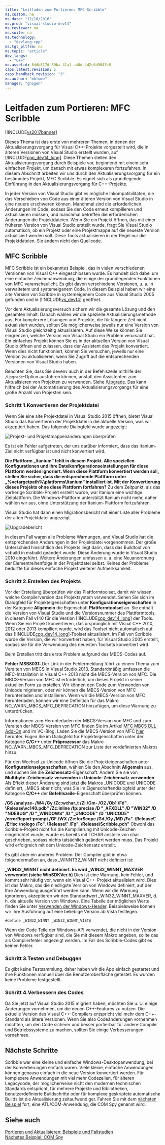 ```yaml
---
title: "Leitfaden zum Portieren: MFC Scribble"
ms.custom: na
ms.date: "12/16/2016"
ms.prod: "visual-studio-dev14"
ms.reviewer: na
ms.suite: na
ms.technology: 
  - "devlang-cpp"
ms.tgt_pltfrm: na
ms.topic: "article"
dev_langs: 
  - "C++"
ms.assetid: 8ddb517d-89ba-41a1-ab0d-4d2c6d9047e8
caps.latest.revision: 5
caps.handback.revision: "3"
ms.author: "mblome"
manager: "ghogen"
---
```

# Leitfaden zum Portieren: MFC Scribble
[!INCLUDE[vs2017banner](../assembler/inline/includes/vs2017banner.md)]

Dieses Thema ist das erste von mehreren Themen, in denen der Aktualisierungsvorgang für Visual C\+\+\-Projekte vorgestellt wird, die in älteren Versionen von Visual Studio erstellt wurden, auf [!INCLUDE[cpp_dev14_long](../porting/includes/cpp_dev14_long_md.md)].  Diese Themen stellen den Aktualisierungsvorgang durch Beispiele vor, beginnend mit einem sehr einfachen Projekt, um danach mit etwas komplexeren fortzufahren.  In diesem Abschnitt arbeiten wir uns durch den Aktualisierungsvorgang für ein bestimmtes Projekt, MFC Scribble.  Es eignet sich als grundlegende Einführung in den Aktualisierungsvorgang für C\+\+\-Projekte.  
  
 In jeder Version von Visual Studio gibt es mögliche Inkompatibilitäten, die das Verschieben von Code aus einer älteren Version von Visual Studio in eine neuere erschweren können.  Manchmal sind die erforderlichen Änderungen im Code, sodass Sie den Code erneut kompilieren und aktualisieren müssen, und manchmal betreffen die erforderlichen Änderungen die Projektdateien.  Wenn Sie ein Projekt öffnen, das mit einer früheren Version von Visual Studio erstellt wurde, fragt Sie Visual Studio automatisch, ob ein Projekt oder eine Projektmappe auf die neueste Version aktualisiert werden soll.  Diese Tools aktualisieren in der Regel nur die Projektdateien. Sie ändern nicht den Quellcode.  
  
## MFC Scribble  
 MFC Scribble ist ein bekanntes Beispiel, das in vielen verschiedenen Versionen von Visual C\+\+ eingeschlossen wurde.  Es handelt sich dabei um eine einfache Zeichenanwendung, die einige der grundlegenden Funktionen von MFC veranschaulicht.  Es gibt davon verschiedene Versionen, u. a. in verwaltetem und systemeigenem Code.  In diesem Beispiel haben wir eine alte Version von Scribble in systemeigenem Code aus Visual Studio 2005 gefunden und in [!INCLUDE[vs_dev14](../ide/includes/vs_dev14_md.md)] geöffnet.  
  
 Vor dem Aktualisierungsversuch sichern wir die gesamte Lösung und den gesamten Inhalt.  Danach wählen wir die spezielle Aktualisierungsmethode aus.  Für komplexere Lösungen und Projekte, die für längere Zeit nicht aktualisiert wurden, sollten Sie möglicherweise jeweils nur eine Version von Visual Studio gleichzeitig aktualisieren.  Auf diese Weise können Sie eingrenzen, welche Version von Visual Studio ein Problem verursacht hat.  Ein einfaches Projekt können Sie es in der aktuellen Version von Visual Studio öffnen und zulassen, dass der Assistent das Projekt konvertiert.  Wenn dies nicht funktioniert, können Sie versuchen, jeweils nur eine Version zu aktualisieren, wenn Sie Zugriff auf die entsprechenden Versionen von Visual Studio haben.  
  
 Beachten Sie, dass Sie devenv auch in der Befehlszeile mithilfe der `/Upgrade`\-Option ausführen können, anstatt den Assistenten zum Aktualisieren von Projekten zu verwenden.  Siehe [\/Upgrade](../Topic/-Upgrade%20\(devenv.exe\).md).  Das kann hilfreich bei der Automatisierung des Aktualisierungsvorgangs für eine große Anzahl von Projekten sein.  
  
### Schritt 1.Konvertieren der Projektdatei  
 Wenn Sie eine alte Projektdatei in Visual Studio 2015 öffnen, bietet Visual Studio das Konvertieren der Projektdatei in die aktuelle Version, was wir akzeptiert haben.  Das folgende Dialogfeld wurde angezeigt:  
  
 ![Projekt&#45; und Projektmappenänderungen überprüfen](../porting/media/scribbleprojectupgrade.png "ScribbleProjectUpgrade")  
  
 Es ist ein Fehler aufgetreten, der uns darüber informiert, dass das Itanium\-Ziel nicht verfügbar ist und nicht konvertiert wird.  
  
  **Die Plattform „Itanium“ fehlt in diesem Projekt.  Alle speziellen Konfigurationen und ihre Dateikonfigurationseinstellungen für diese Plattform werden ignoriert.  Wenn diese Plattform konvertiert werden soll, stellen Sie sicher, dass die entsprechende Plattform unter „%vctargetpath%\\platforms\\Itanium“ installiert ist.  Mit der Konvertierung dieses Projekts ohne diese Plattform fortfahren?**  Zu dem Zeitpunkt, als das vorherige Scribble\-Projekt erstellt wurde, war Itanium eine wichtige Zielplattform.  Die Windows\-Plattform unterstützt Itanium nicht mehr, daher wählen wir aus, ohne Unterstützung der Itanium\-Plattform fortzufahren.  
  
 Visual Studio hat dann einen Migrationsbericht mit einer Liste aller Probleme der alten Projektdatei angezeigt.  
  
 ![Upgradebericht](../porting/media/scribblemigrationreport.png "ScribbleMigrationReport")  
  
 In diesem Fall waren alle Probleme Warnungen, und Visual Studio hat die entsprechenden Änderungen in der Projektdatei vorgenommen.  Der große Unterschied hinsichtlich des Projekts liegt darin, dass das Buildtool von vcbuild in msbuild geändert wurde.  Diese Änderung wurde in Visual Studio 2010 eingeführt.  Weitere Änderungen umfassen u. a. eine Neuanordnung der Elementreihenfolge in der Projektdatei selbst.  Keines der Probleme bedurfte für dieses einfache Projekt weiterer Aufmerksamkeit.  
  
### Schritt 2.Erstellen des Projekts  
 Vor der Erstellung überprüfen wir das Plattformtoolset, damit wir wissen, welche Compilerversion das Projektsystem verwendet.  Sehen Sie sich im Dialogfeld für Projekteigenschaften unter **Konfigurationseigenschaften** in der Kategorie **Allgemein** die Eigenschaft **Plattformtoolset** an.  Sie enthält die Version von Visual Studio und die Versionsnummer des Plattformtools, in diesem Fall v140 für die Version [!INCLUDE[cpp_dev14_long](../porting/includes/cpp_dev14_long_md.md)] der Tools.  Wenn Sie ein Projekt konvertieren, das ursprünglich mit Visual C\+\+ 2010, 2012 oder 2013 kompiliert wurde, wird das Toolset nicht automatisch auf das [!INCLUDE[cpp_dev14_long](../porting/includes/cpp_dev14_long_md.md)]\-Toolset aktualisiert.  Im Fall von Scribble wurde die Version, die wir konvertiert haben, für Visual Studio 2005 erstellt, sodass sie für die Verwendung des neuesten Toolsets konvertiert wird.  
  
 Beim Erstellen tritt das erste Problem aufgrund des MBCS\-Codes auf.  
  
  **Fehler MSB8031:**  Der Link in der Fehlermeldung führt zu einem Thema zum Veralten von MBCS in Visual Studio 2013.  Standardmäßig umfassen die MFC\-Installation in Visual C\+\+ 2013 nicht die MBCS\-Version von MFC.  Die MBCS\-Version von MFC ist erforderlich, um dieses Projekt in seiner aktuellen Form zu erstellen.  Wir können den Code zum Verwenden von Unicode migrieren, oder wir können die MBCS\-Version von MFC herunterladen und installieren.  Wenn wir die MBCS\-Version von MFC herunterladen, können wir eine Definition für das Makro NO\_WARN\_MBCS\_MFC\_DEPRECATION hinzufügen, um diese Warnung zu unterdrücken.  
  
 Informationen zum Herunterladen der MBCS\-Version von MFC und zum Veralten der MBCS\-Version von MFC finden Sie im Artikel [MFC MBCS DLL\-Add\-On](../mfc/mfc-mbcs-dll-add-on.md) und im VC\-Blog. Laden Sie die MBCS\-Version von MFC [hier](http://www.microsoft.com/download/details.aspx?id=44930) herunter.  Fügen Sie im Dialogfeld für Projekteigenschaften unter der Kategorie **C\/C\+\+** unter **Präprozessor** das Makro NO\_WARN\_MBCS\_MFC\_DEPRECATION zur Liste der vordefinierten Makros hinzu.  
  
 Für den Wechsel zu Unicode öffnen Sie die Projekteigenschaften unter **Konfigurationseigenschaften**, wählen Sie den Abschnitt **Allgemein** aus, und suchen Sie die **Zeichensatz**\-Eigenschaft.  Ändern Sie sie von **Multibyte\-Zeichensatz verwenden** in **Unicode\-Zeichensatz verwenden**.  Als Effekt dieser Änderung sind jetzt die Makros \_UNICODE und UNICODE definiert, \_MBCS aber nicht, was Sie im Eigenschaftendialogfeld unter der Kategorie **C\/C\+\+** der **Befehlszeile**\-Eigenschaft überprüfen können.  
  
  **\/GS \/analyze\- \/W4 \/Gy \/Zc:wchar\_t \/Zi \/Gm\- \/O2 \/Ob1 \/Fd".  \\Release\\vc140.pdb" \/Zc:inline \/fp:precise \/D "\_AFXDLL" \/D "WIN32" \/D "NDEBUG" \/D "\_WINDOWS" \/D "\_UNICODE" \/D "UNICODE" \/errorReport:prompt \/GF \/WX \/Zc:forScope \/Gd \/Oy \/MD \/Fa".  \\Release\\" \/EHsc \/nologo \/Fo".  \\Release\\" \/Fp".  \\Release\\Scribble.pch"**  Obwohl das Scribble\-Projekt nicht für die Kompilierung mit Unicode\-Zeichen eingerichtet wurde, wurde es bereits mit TCHAR anstelle von char geschrieben, sodass nichts tatsächlich geändert werden muss.  Das Projekt wird erfolgreich mit dem Unicode\-Zeichensatz erstellt.  
  
 Es gibt aber ein anderes Problem.  Der Compiler gibt in etwa folgendermaßen an, dass \_WINNT32\_WINNT nicht definiert ist:  
  
  **\_WIN32\_WINNT nicht definiert.  Es wird \_WIN32\_WINNT\_MAXVER verwendet \(siehe WinSDKVer.h\)**  Dies ist eine Warnung, kein Fehler, und kommt sehr häufig vor, wenn ein Visual C\+\+\-Projekt aktualisiert wird.  Dies ist das Makro, das die niedrigste Version von Windows definiert, auf der Ihre Anwendung ausgeführt werden kann.  Wenn wir die Warnung ignorieren, akzeptieren wir den Standardwert \_WIN32\_WINNT\_MAXVER, d. h. die aktuelle Version von Windows.  Eine Tabelle der möglichen Werte finden Sie unter [Verwenden der Windows\-Header](https://msdn.microsoft.com/de-de/library/aa383745.aspx).  Beispielsweise können wir ihre Ausführung auf eine beliebige Version ab Vista festlegen.  
  
```  
#define _WIN32_WINNT _WIN32_WINNT_VISTA  
```  
  
 Wenn der Code Teile der Windows\-API verwendet, die nicht in der Version von Windows verfügbar sind, die Sie mit diesem Makro angeben, sollte das als Compilerfehler angezeigt werden.  Im Fall des Scribble\-Codes gibt es keinen Fehler.  
  
### Schritt 3.Testen und Debuggen  
 Es gibt keine Testsammlung, daher haben wir die App einfach gestartet und ihre Funktionen manuell über die Benutzeroberfläche getestet.  Es wurden keine Probleme festgestellt.  
  
### Schritt 4.Verbessern des Codes  
 Da Sie jetzt auf Visual Studio 2015 migriert haben, möchten Sie u. U. einige Änderungen vornehmen, um die neuen C\+\+\-Features zu nutzen.  Die aktuelle Version des Visual C\+\+\-Compilers entspricht viel mehr dem C\+\+\-Standard als ältere Versionen. Wenn Sie also Codeänderungen vornehmen möchten, um den Code sicherer und besser portierbar für andere Compiler und Betriebssysteme zu machen, sollten Sie einige Verbesserungen vornehmen.  
  
## Nächste Schritte  
 Scribble war eine kleine und einfache Windows\-Desktopanwendung, bei der Konvertierungen einfach waren.  Viele kleine, einfache Anwendungen können genauso einfach in die neue Version konvertiert werden.  Für komplexere Anwendungen mit viel mehr Codezeilen, für älteren Legacycode, der möglicherweise nicht den modernen technischen Standards entspricht, für mehrere Projekte und Bibliotheken, benutzerdefinierte Buildschritte oder für komplexe geskriptete automatische Builds ist die Aktualisierung zeitaufwendiger.  Fahren Sie mit dem [nächsten Beispiel](../porting/porting-guide-com-spy.md) fort, eine ATL\/COM\-Anwendung, die COM Spy genannt wird.  
  
## Siehe auch  
 [Portieren und Aktualisieren: Beispiele und Fallstudien](../porting/porting-and-upgrading-examples-and-case-studies.md)   
 [Nächstes Beispiel: COM Spy](../porting/porting-guide-com-spy.md)